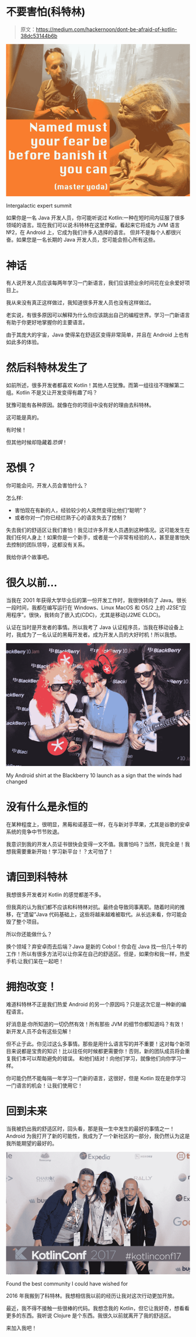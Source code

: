 # 不要害怕(科特林)

> 原文：<https://medium.com/hackernoon/dont-be-afraid-of-kotlin-38dc53144b6b>

![](img/3852964b4bc4360fbfa11ee5b7258bea.png)

Intergalactic expert summit

如果你是一名 Java 开发人员，你可能听说过 Kotlin:一种在短时间内征服了很多领域的语言。现在我们可以说:科特林在这里停留。看起来它将成为 JVM 语言№2，在 Android 上，它成为我们许多人选择的语言。
但并不是每个人都很兴奋。如果您是一名长期的 Java 开发人员，您可能会担心所有这些。

# 神话

有人说开发人员应该每两年学习一门新语言，我们应该把业余时间花在业余爱好项目上。

我从来没有真正这样做过，我知道很多开发人员也没有这样做过。

老实说，有很多原因可以解释为什么你应该跳出自己的编程世界。学习一门新语言有助于你更好地掌握你的主要语言。

由于其庞大的宇宙，Java 使得呆在舒适区变得非常简单，并且在 Android 上也有如此多的体验。

# 然后科特林发生了

如前所述，很多开发者都喜欢 Kotlin！其他人在犹豫。而第一组往往不理解第二组。Kotlin 不是又让开发变得有趣了吗？

犹豫可能有各种原因。就像在你的项目中没有好的理由去科特林。

这可能是真的。

有时候！

但其他时候却隐藏着*恐惧*！

# 恐惧？

你可能会问，开发人员会害怕什么？

怎么样:

*   害怕现在有新的人，经验较少的人突然变得比他们“聪明”？
*   或者你对一门你已经烂熟于心的语言失去了控制？

失去我们的舒适区让我们害怕！我见过许多开发人员遇到这种情况。这可能发生在我们任何人身上！如果你是一个新手，或者是一个非常有经验的人，甚至是害怕失去控制的团队领导，这都没有关系。

我给你讲个故事吧。

# 很久以前…

当我在 2001 年获得大学毕业后的第一份开发工作时，我很快转向了 Java。很长一段时间，我都在编写运行在 Windows、Linux MacOS 和 OS/2 上的 J2SE“应用程序”。很快，我转向了嵌入式(CDC)，尤其是移动(J2ME CLDC)。

认证在当时是开发者的事情。所以我考了 Java 认证程序员，当我在移动设备上时，我成为了一名认证的黑莓开发者。成为开发人员的大好时机！所以我想。

![](img/a4161663584fb3df3f4f2c5914ccb989.png)

My Android shirt at the Blackberry 10 launch as a sign that the winds had changed

# 没有什么是永恒的

在某种程度上，很明显，黑莓和诺基亚一样，在与新对手苹果，尤其是谷歌的安卓系统的竞争中节节败退。

我意识到我的开发人员证书很快会变得一文不值。我害怕吗？当然，我完全是！我想我需要重新开始！学习新平台！？太可怕了！

# 请回到科特林

我想很多开发者对 Kotlin 的感觉都差不多。

但我真的认为我们都不应该和科特林对抗。最终会导致同事离职。随着时间的推移，在“遗留”Java 代码基础上，这些将越来越难被取代。从长远来看，你可能会毁了整个项目。

所以你还能做什么？

换个领域？弃安卓而去后端？Java 是新的 Cobol！你会在 Java 找一份几十年的工作！所以有很多方法可以让你呆在自己的舒适区。但是，如果你和我一样，热爱手机:让我们呆在一起吧！

# 拥抱改变！

难道科特林不正是我们热爱 Android 的另一个原因吗？只是这次它是一种新的编程语言。

好消息是:你所知道的一切仍然有效！所有那些 JVM 的细节你都知道吗？有效！新开发人员不会有这些见解！

但不止于此。你见过这么多事情。那些是用什么语言写的并不重要！这对每个新项目来说都是宝贵的知识！比以往任何时候都更需要你！否则，新的团队成员将会重复我们本可以帮助避免的错误。
和他们结对！向他们学习，就像他们向你学习一样。

你可能仍然不能每隔一年学习一门新的语言，这很好，但是 Kotlin 现在是你学习一门语言的机会！让我们使用它！

# 回到未来

当我被扔出我的舒适区时，回头看，那是我一生中发生的最好的事情之一！Android 为我打开了新的可能性，我成为了一个新社区的一部分，我仍然认为这是我所能期望的最好的。

![](img/bd137cea6e80f70686c391223556a7cb.png)

Found the best community I could have wished for

2016 年我搬到了科特林。我想相信我以前的经历让我对这次行动更加开放。

最近，我不得不接触一些很棒的代码。我想念我的 Kotlin，但它让我好奇，想看看更多的东西。我听说 Clojure 是个东西。我很久以前就离开了我的舒适区。

来加入我吧！